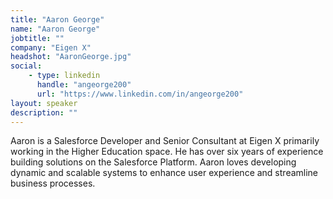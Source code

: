 ```yaml
---
title: "Aaron George"
name: "Aaron George"
jobtitle: ""
company: "Eigen X"
headshot: "AaronGeorge.jpg"
social:
    - type: linkedin
      handle: "angeorge200"
      url: "https://www.linkedin.com/in/angeorge200"
layout: speaker
description: ""
---
```


Aaron is a Salesforce Developer and Senior Consultant at Eigen X primarily working in the Higher Education space. He has over six years of experience building solutions on the Salesforce Platform. Aaron loves developing dynamic and scalable systems to enhance user experience and streamline business processes. 